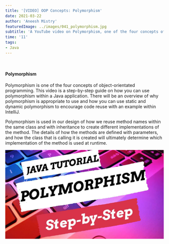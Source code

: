 ```yaml
---
title: '[VIDEO] OOP Concepts: Polymorphism'
date: 2021-03-22
author: 'Aneesh Mistry'
featuredImage: ../images/041_polymorphism.jpg
subtitle: 'A YouTube video on Polymorphism, one of the four concepts of object-orientated programming.'
time: '11'
tags:
- Java
---
```


<br>
<h4>Polymorphism</h4>
<p>
Polymorphism is one of the four concepts of object-orientated programming. 
This video is a step-by-step guide on how you can use polymorphism within a Java application. There will be an overview of why polymorphism is appropriate to use and how you can use static and dynamic polymorphism to encourage code reuse with an example within IntelliJ. 

Polymorphism is used in our design of how we reuse method names within the same class and with inheritance to create different implementations of the method. The details of how the methods are defined with parameters, and how the class that is calling it is created will ultimately determine which implementation of the method is used at runtime.

[![YouTube video link](../images/041_polymorphism.jpg)](https://youtu.be/nXRJMkmRRYE )

</p>
